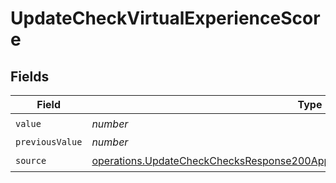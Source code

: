 # UpdateCheckVirtualExperienceScore


## Fields

| Field                                                                                                                                                                            | Type                                                                                                                                                                             | Required                                                                                                                                                                         | Description                                                                                                                                                                      |
| -------------------------------------------------------------------------------------------------------------------------------------------------------------------------------- | -------------------------------------------------------------------------------------------------------------------------------------------------------------------------------- | -------------------------------------------------------------------------------------------------------------------------------------------------------------------------------- | -------------------------------------------------------------------------------------------------------------------------------------------------------------------------------- |
| `value`                                                                                                                                                                          | *number*                                                                                                                                                                         | :heavy_check_mark:                                                                                                                                                               | N/A                                                                                                                                                                              |
| `previousValue`                                                                                                                                                                  | *number*                                                                                                                                                                         | :heavy_minus_sign:                                                                                                                                                               | N/A                                                                                                                                                                              |
| `source`                                                                                                                                                                         | [operations.UpdateCheckChecksResponse200ApplicationJSONResponseBodyOutputSource](../../models/operations/updatecheckchecksresponse200applicationjsonresponsebodyoutputsource.md) | :heavy_check_mark:                                                                                                                                                               | N/A                                                                                                                                                                              |